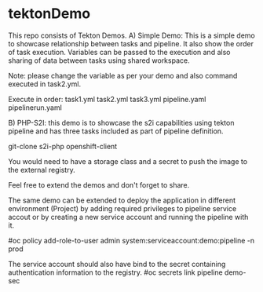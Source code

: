 # tektonDemo
This repo consists of Tekton Demos.
A) Simple Demo: This is a simple demo to showcase relationship between tasks and pipeline. It also show the order of task execution. Variables can be passed to the execution and also sharing of data between tasks using shared workspace.

Note: please change the variable <username> as per your demo and also command executed in task2.yml.

Execute in order:
task1.yml
task2.yml
task3.yml
pipeline.yaml
pipelinerun.yaml

B) PHP-S2I: this demo is to showcase the s2i capabilities using tekton pipeline and has three tasks included as part of pipeline definition.

git-clone
s2i-php
openshift-client

You would need to have a storage class and a secret to push the image to the external registry.


Feel free to extend the demos and don't forget to share.

The same demo can be extended to deploy the application in different environment (Project) by adding required privileges to pipeline service accout or by creating a new service account and running the pipeline with it.

#oc policy add-role-to-user admin  system:serviceaccount:demo:pipeline -n prod

The service account should also have bind to the secret containing authentication information to the registry.
#oc secrets link pipeline demo-sec

